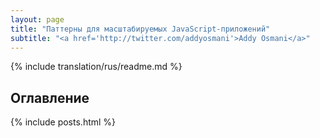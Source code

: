 ```yaml
---
layout: page
title: "Паттерны для масштабируемых JavaScript-приложений"
subtitle: "<a href='http://twitter.com/addyosmani'>Addy Osmani</a>"
---
```


{% include translation/rus/readme.md %}

<h2>Оглавление</h2>

{% include posts.html %}